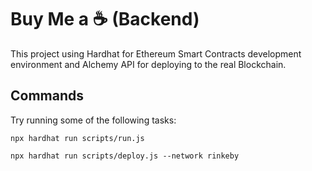 # Buy Me a ☕️ (Backend)

This project using Hardhat for Ethereum Smart Contracts development environment and Alchemy API for deploying to the real Blockchain.

## Commands

Try running some of the following tasks:

```shell
npx hardhat run scripts/run.js
```

```shell
npx hardhat run scripts/deploy.js --network rinkeby
```